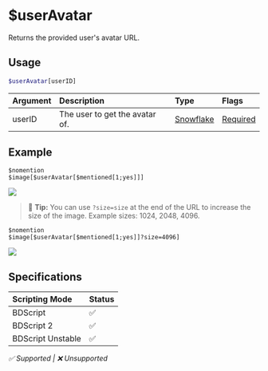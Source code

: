 # $userAvatar
Returns the provided user's avatar URL.

## Usage
```php
$userAvatar[userID]
```

| Argument | Description | Type | Flags |
| :---- | :---- | :---- | :---- |
| userID | The user to get the avatar of. | [Snowflake](/src/resources/arguments/types.md#snowflake) | [Required](/src/resources/arguments/flags.md#required)

## Example
```
$nomention
$image[$userAvatar[$mentioned[1;yes]]]
```
![](https://user-images.githubusercontent.com/69215413/125360420-d3bdbb80-e339-11eb-8a52-05289b2a62bf.png)

> 🧠 **Tip:** You can use `?size=size` at the end of the URL to increase the size of the image. Example sizes: 1024, 2048, 4096.
```
$nomention
$image[$userAvatar[$mentioned[1;yes]]?size=4096]
```
![](https://user-images.githubusercontent.com/69215413/125360598-1aabb100-e33a-11eb-8a65-8123d6b80c18.png)

## Specifications
| Scripting Mode | Status
| :---- | :---- |
| BDScript | ✅ |
| BDScript 2 | ✅ |
| BDScript Unstable | ✅ |

*✅ Supported | ❌ Unsupported*